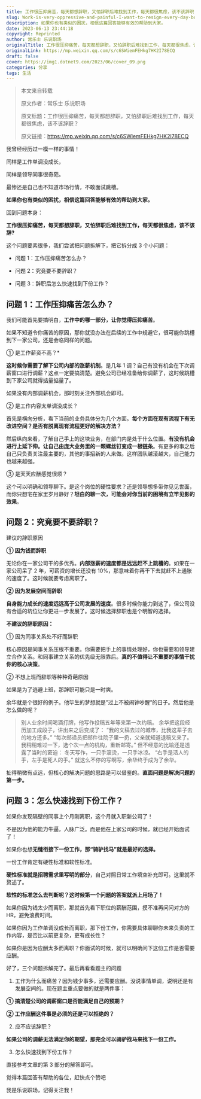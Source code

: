```yaml
---
title: 工作很压抑痛苦，每天都想辞职，又怕辞职后难找到工作，每天都很焦虑，该不该辞职？
slug: Work-is-very-oppressive-and-painful-I-want-to-resign-every-day-but-I-am-afraid-that-it-will-be-difficult-to-find-a-job-after-resigning-I-feel-anxious-every-day-Should-I-resign
description: 如果你也有类似的困扰，相信这篇回答能够有效的帮助到大家。
date: 2023-06-13 23:44:18
copyright: Reprinted
author: 常乐士 乐说职场
originalTitle: 工作很压抑痛苦，每天都想辞职，又怕辞职后难找到工作，每天都很焦虑，该不该辞职？
originalLink: https://mp.weixin.qq.com/s/c6SWiemFEHkg7HK2I78ECQ
draft: false
cover: https://img1.dotnet9.com/2023/06/cover_09.png
categories: 分享
tags: 生活
---
```


> 本文来自转载
>
> 原文作者：常乐士 乐说职场
>
> 原文标题：工作很压抑痛苦，每天都想辞职，又怕辞职后难找到工作，每天都很焦虑，该不该辞职？
>
> 原文链接：https://mp.weixin.qq.com/s/c6SWiemFEHkg7HK2I78ECQ

我曾经经历过一模一样的事情！

同样是工作单调没成长，

同样是领导同事很奇葩。

最惨还是自己也不知道市场行情，不敢面试跳槽。

**如果你也有类似的困扰，相信这篇回答能够有效的帮助到大家。**

回到问题本身：

**工作很压抑痛苦，每天都想辞职，又怕辞职后难找到工作，每天都很焦虑，该不该辞?**

这个问题要素很多，我们尝试把问题拆解下，把它拆分成 3 个小问题：

- 问题 1：工作压抑痛苦怎么办？

- 问题 2：究竟要不要辞职？

- 问题 3：辞职后怎么快速找到下份工作？

## 问题 1：工作压抑痛苦怎么办？

我们可能首先要搞明白，**工作中的哪一部分，让你觉得压抑痛苦**。

如果不知道令你痛苦的原因，那你就没办法在后续的工作中规避它，很可能你跳槽到下一家公司，还是会临同样的问题。

① 是工作薪资不高？\*

**这时候你需要了解下公司内部的涨薪机制**。是几年 1 调？自己有没有机会在下次调薪窗口进行调薪？这点一定要搞清楚。避免公司已经准备给你调薪了，这时候跳槽到下家公司就得掂量掂量了。

如果没有内部调薪机会，那时刻关注外部机会即可。

② 是工作内容太单调没成长？

首先是横向分析，看下当前的业务具体分为几个方面。**每个方面在现有流程下有无改进空间？是否有脱离现有流程更好的解决方法？**

然后纵向来看，了解自己手上的这块业务，在部门内是处于什么位置。**有没有机会进行上延下伸。让自己由庞大业务里的一颗螺丝钉变成一根链条**。有更多的事之后自己只负责关注最主要的，其他的事招新的人来做。这样团队越滚越大，自己能力也越来越强。

③ 是天天应酬感觉很烦？

这个可以明确和领导聊下。是这个岗位的硬性要求？还是领导想多带你见见世面，而你只想宅在家里岁月静好？**坦白的聊一次，可能会对你当前的困境有立竿见影的效果**。

## 问题 2：究竟要不要辞职？

建议的辞职原因

**① 因为钱而辞职**

无论你在一家公司干的多优秀。**内部涨薪的速度都是远远赶不上跳槽的**。如果在一家公司呆了 2 年，可薪资的增长还没有 10%，那意味着你再干下去就赶不上通胀的速度了。这时候就要考虑离职了。

**② 因为发展空间而辞职**

**自身能力成长的速度远远高于公司发展的速度**。很多时候你能力到这了，但公司没有合适的坑位让你更进一步发展了。这时候选择辞职也是个明智的选择。

**不建议的辞职原因：**

① 因为同事关系处不好而辞职

核心原因是同事关系压根不重要。你需要把手上的事情处理好，你也需要和领导建立合作关系。和同事建立关系的优先级无限靠后。**真的不值得让不重要的事情干扰你的核心决策**。

② 不想上班而辞职等种种奇葩原因

如果是为了逃避上班，那辞职可能只是一时爽。

余华就是个很好的例子。他毕生的梦想就是”过上不被闹钟吵醒”的日子。然后他是怎么做的呢？

> 别人业余时间喝酒打牌，他写作投稿五年等来第一次约稿。
> 余华把这段经历加工成段子，讲出来之后变成了：
> “我的文稿去过的城市，比我这辈子去的地方还多。”
> “每次邮递员把邮件往院子里一扔，父亲就知道退稿又来了。
> 我稍稍难过一下，选个次一点的机构，重新邮寄。”
> 但不经意的比喻还是透露了当时的窘迫：
> 冬天写作，一只手滚烫，一只手冰凉。
> “右手是活人的手，左手是死人的手。”
> 就这么不停的写啊写，余华终于成为了余华。

扯得稍微有点远，但核心的解决问题的思路是可以借鉴的。**直面问题是解决问题的第一步。**

## 问题 3：怎么快速找到下份工作？

如果你发现隔壁的同事上个月刚离职，这个月就入职新公司了！

不是因为他的能力牛逼，人脉广泛。而是他在上家公司的时候，就已经开始面试了！

如果你也想**无缝衔接下一份工作，那“骑驴找马”就是最好的选择。**

一份工作肯定有硬性标准和软性标准。

**硬性标准就是招聘需求里写明的部分**，自己对照日常工作填空补充即可。这里就不赘述了。

**软性的标准怎么去判断呢？这时候第一个问题的答案就派上用场了！**

如果你因为钱太少而离职，那就首先看下职位的薪酬范围，摸不准再问问对方的 HR，避免浪费时间。

如果你因为工作单调没成长而离职，那下份工作，你需要具体聊聊你未来负责的工作内容，是否比以前更复杂，更有成长性？

如果你是因为应酬太多而离职？你面试的时候，就可以明确问下这份工作是否需要应酬。

好了，三个问题拆解完了。最后再看看题主的问题

1. 工作为什么而痛苦？因为钱少事多，还需要应酬。没说事情单调，说明还是有发展空间的。现在题主重点要做的就是两件事：

**① 搞清楚公司的调薪窗口是否能满足自己的预期？**

**② 工作应酬这件事是必须的还是可以拒绝的？**

2. 应不应该辞职？

**如果公司的调薪无法满足你的期望，那完全可以骑驴找马来找下一份工作。**

3. 怎么快速找到下份工作？

直接参考文章的第 3 部分的解答即可。

觉得本篇回答有帮助的各位，赶快点个赞吧

我是乐说职场，记得关注我！
